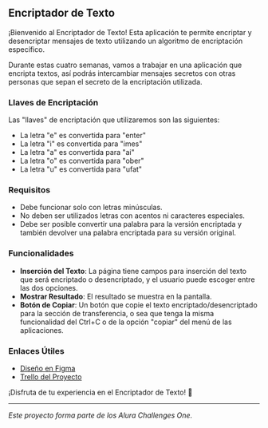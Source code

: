 ## Encriptador de Texto

¡Bienvenido al Encriptador de Texto! Esta aplicación te permite encriptar y desencriptar mensajes de texto utilizando un algoritmo de encriptación específico.

Durante estas cuatro semanas, vamos a trabajar en una aplicación que encripta textos, así podrás intercambiar mensajes secretos con otras personas que sepan el secreto de la encriptación utilizada.

### Llaves de Encriptación

Las "llaves" de encriptación que utilizaremos son las siguientes:

- La letra "e" es convertida para "enter"
- La letra "i" es convertida para "imes"
- La letra "a" es convertida para "ai"
- La letra "o" es convertida para "ober"
- La letra "u" es convertida para "ufat"

### Requisitos

- Debe funcionar solo con letras minúsculas.
- No deben ser utilizados letras con acentos ni caracteres especiales.
- Debe ser posible convertir una palabra para la versión encriptada y también devolver una palabra encriptada para su versión original.

### Funcionalidades

- **Inserción del Texto**: La página tiene campos para inserción del texto que será encriptado o desencriptado, y el usuario puede escoger entre las dos opciones.
- **Mostrar Resultado**: El resultado se muestra en la pantalla.
- **Botón de Copiar**: Un botón que copie el texto encriptado/desencriptado para la sección de transferencia, o sea que tenga la misma funcionalidad del Ctrl+C o de la opción "copiar" del menú de las aplicaciones.

### Enlaces Útiles

- [Diseño en Figma](https://www.figma.com/file/PeONB291Pz4STfg0mwm5ph/Alura-Challenge---Desaf%C3%ADo-1---L%C3%B3gica-(Copy)?type=design&node-id=0%3A1&mode=design&t=mZF4wDlAyBoB926G-1)
- [Trello del Proyecto](https://trello.com/b/WTdfcewC/encriptador-de-texto-alura-challenges-one)

¡Disfruta de tu experiencia en el Encriptador de Texto! 🚀

---

*Este proyecto forma parte de los Alura Challenges One.*
